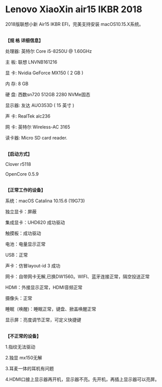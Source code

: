 # Lenovo XiaoXin air15 IKBR 2018

2018版联想小新 Air15 IKBR EFI，完美支持安装 macOS10.15.X系统。  
  
</br><b>【规  格  详细信息】</b></br>

处理器:  英特尔 Core i5-8250U @ 1.60GHz

主  板:  联想 LNVNB161216

显  卡:  Nvidia GeForce MX150 ( 2 GB )

内  存:  8 GB

硬  盘:  西数sn720 512GB 2280 NVMe固态

显示器:  友达 AUO353D ( 15 英寸 )

声  卡:  RealTek alc236

网  卡:  英特尔 Wireless-AC 3165

读卡器:  Micro SD card reader. 
  
  
  
</br><b>【启动方式】</b></br>

Clover r5118

OpenCore 0.5.9  



</br><b>【正常工作的设备】</b></br>

系统：macOS Catalina 10.15.6 (19G73)

独立显卡：屏蔽

集成显卡：UHD620 成功驱动

触摸板：成功驱动

电池：电量显示正常

USB：正常

声卡：仿冒layout-id 3 成功

网卡：自带网卡无解,已换DW1560。WIFI、蓝牙连接正常，隔空投送正常

HDMI：外接显示正常，HDMI音频正常

摄像头：正常

睡眠（唤醒)：睡眠正常，键盘、掀盖唤醒正常

显示屏：亮度调节正常，可定义快捷键  
  
  
  
</br><b>【不正常的设备】</b></br>

1.指纹无法驱动

2.独显 mx150无解

3.耳麦一体的耳机有问题

4.HDMI口接上显示器再开机，显示器不亮。先开机，再插上显示器可以亮屏。
